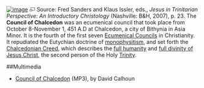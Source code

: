 [![image](images/d/d0/480x425xChristology.jpg.pagespeed.ic.NPPuk03zzI.jpg)](http://www.theopedia.com/File:Christology.jpg)
[![image](data:image/png;base64,iVBORw0KGgoAAAANSUhEUgAAAA8AAAALCAAAAACFLIiAAAAAAnRSTlMA/1uRIrUAAABPSURBVAjXY/j///+5vXDwjAHIr26ZAgXZe8H8a/+hoIcw/9nevdVL9+79DuPvzQYZFPUezu8BMZLXgkExnD8HAu6hqv//n+HZVjD4DuUDAKlChD3fj6aPAAAAAElFTkSuQmCC)](http://www.theopedia.com/File:Christology.jpg "Enlarge")
Source: Fred Sanders and Klaus Issler, eds.,
*Jesus in Trinitarian Perspective: An Introductory Christology*
(Nashville: B&H, 2007), p. 23.
The **Council of Chalcedon** was an ecumenical council that took
place from October 8-November 1, 451 A.D at Chalcedon, a city of
Bithynia in Asia Minor. It is the fourth of the first seven
[Ecumenical Councils](Ecumenical_Councils "Ecumenical Councils") in
Christianity. It repudiated the Eutychian doctrine of
[monophysitism](Monophysitism "Monophysitism"), and set forth the
[Chalcedonian Creed](Chalcedonian_Creed "Chalcedonian Creed"),
which describes the
[full humanity](Humanity_of_Jesus "Humanity of Jesus") and
[full divinity of Jesus Christ](Deity_of_Jesus "Deity of Jesus"),
the second person of the Holy [Trinity](Trinity "Trinity").

##Multimedia

-   [Council of Chalcedon](http://covenantseminary.inmotionhosting.com/CH310_Lecture_18.mp3)
    (MP3), by David Calhoun
